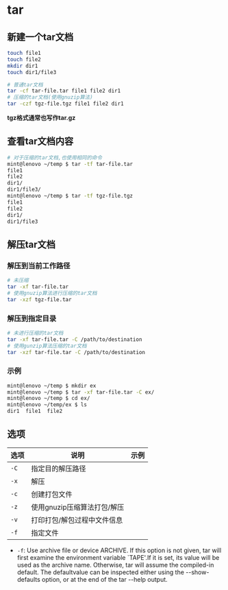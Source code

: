 # tar

## 新建一个tar文档
```bash
touch file1
touch file2
mkdir dir1
touch dir1/file3

# 普通tar文档
tar -cf tar-file.tar file1 file2 dir1
# 压缩的tar文档(使用gnuzip算法)
tar -czf tgz-file.tgz file1 file2 dir1
```
**tgz格式通常也写作tar.gz**

## 查看tar文档内容
```bash
# 对于压缩的tar文档,也使用相同的命令
mint@lenovo ~/temp $ tar -tf tar-file.tar
file1
file2
dir1/
dir1/file3/
mint@lenovo ~/temp $ tar -tf tgz-file.tgz 
file1
file2
dir1/
dir1/file3
```

## 解压tar文档
### 解压到当前工作路径
```bash
# 未压缩
tar -xf tar-file.tar
# 使用gnuzip算法进行压缩的tar文档
tar -xzf tgz-file.tar
```

### 解压到指定目录
```bash
# 未进行压缩的tar文档
tar -xf tar-file.tar -C /path/to/destination
# 使用gunzip算法压缩的tar文档
tar -xzf tar-file.tar -C /path/to/destination
```

### 示例
```bash
mint@lenovo ~/temp $ mkdir ex
mint@lenovo ~/temp $ tar -xf tar-file.tar -C ex/
mint@lenovo ~/temp $ cd ex/
mint@lenovo ~/temp/ex $ ls
dir1  file1  file2
```

## 选项

| 选项   | 说明                | 示例   |
| ---- | ----------------- | ---- |
| `-C` | 指定目的解压路径          |      |
| `-x` | 解压                |      |
| `-c` | 创建打包文件            |      |
| `-z` | 使用gnuzip压缩算法打包/解压 |      |
| `-v` | 打印打包/解包过程中文件信息    |      |
| `-f` | 指定文件              |      |

- `-f`: Use  archive  file or device ARCHIVE.  If this option is not given, tar will first examine the environment variable `TAPE'.If it is set, its value will be used as the archive name.  Otherwise, tar will assume the compiled-in default.  The defaultvalue can be inspected either using the --show-defaults option, or at the end of the tar --help output.